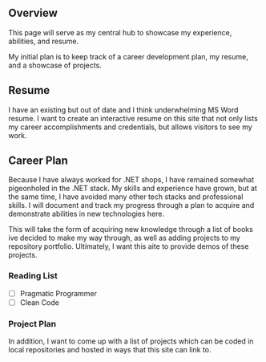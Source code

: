 ## Overview
This page will serve as my central hub to showcase my experience, abilities, and resume.

My initial plan is to keep track of a career development plan, my resume, and a showcase of projects.


## Resume
I have an existing but out of date and I think underwhelming MS Word resume.  I want to create an interactive resume on this site that not only lists my career accomplishments and credentials, but allows visitors to see my work.


## Career Plan
Because I have always worked for .NET shops, I have remained somewhat pigeonholed in the .NET stack.  My skills and experience have grown, but at the same time, I have avoided many other tech stacks and professional skills.  I will document and track my progress through a plan to acquire and demonstrate abilities in new technologies here.

This will take the form of acquiring new knowledge through a list of books ive decided to make my way through, as well as adding projects to my repository portfolio.  Ultimately, I want this aite to provide demos of these projects.

### Reading List
- [ ] Pragmatic Programmer
- [ ] Clean Code

### Project Plan
In addition, I want to come up with a list of projects which can be coded in local repositories and hosted in ways that this site can link to.